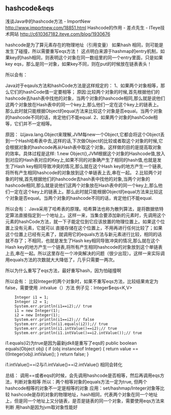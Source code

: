 ## hashcode&eqs
浅谈Java中的hashcode方法 - ImportNew
http://www.importnew.com/18851.html
Hashcode的作用 - 差点先生 - ITeye技术网站
http://c610367182.iteye.com/blog/1930676

hashcode是为了算元素存在的物理地址（引用变量）
如果hash 相同，则可能是发生了碰撞，所以需要重写eqs方法！
这点明白来源于hashmap的entry机制，如果key的hash相同，则表明这个对象在同一数组里的同一个entry里面，只是如果key eqs，那么是同一对象，如果key不同，则在put的时候放在链表表头！

所以会有：

Java对于eqauls方法和hashCode方法是这样规定的： 
           1、如果两个对象相等，那么它们的hashCode值一定要相等； 
           原因:比较两个对象的时候,首先根据他们的hashcode去hash表中找他的对象，当两个对象的hashcode相同,那么就是说他们这两个对象放在Hash表中的同一个key上,那么他们一定在这个key上的链表上。那么此时就只能根据Object的equal方法来比较这个对象是否equal。当两个对象的hashcode不同的话，肯定他们不能equal. 
           2、如果两个对象的hashCode相等，它们并不一定相等。 
           
 原因：
 以java.lang.Object来理解,JVM每new一个Object,它都会将这个Object丢到一个Hash哈希表中去,这样的话,下次做Object的比较或者取这个对象的时候,它会根据对象的hashcode再从Hash表中取这个对象。这样做的目的是提高取对象的效率。具体过程是这样: 
1.new Object(),JVM根据这个对象的Hashcode值,放入到对应的Hash表对应的Key上,如果不同的对象确产生了相同的hash值,也就是发生了Hash key相同导致冲突的情况,那么就在这个Hash key的地方产生一个链表,将所有产生相同hashcode的对象放到这个单链表上去,串在一起。 
2.比较两个对象的时候,首先根据他们的hashcode去hash表中找他的对象,当两个对象的hashcode相同,那么就是说他们这两个对象放在Hash表中的同一个key上,那么他们一定在这个key上的链表上。那么此时就只能根据Object的equal方法来比较这个对象是否equal。当两个对象的hashcode不同的话，肯定他们不能equal. 

 
所以会有：
Java采用了哈希表的原理。哈希算法也称为散列算法，是将数据依特定算法直接指定到一个地址上。这样一来，当集合要添加新的元素时，先调用这个元素的hashCode方法，就一下子能定位到它应该放置的物理位置上。如果这个位置上没有元素，它就可以 直接存储在这个位置上，不用再进行任何比较了；如果这个位置上已经有元素了，就调用它的equals方法与新元素进行比较，相同的话就不存了；不相同，也就是发生了Hash key相同导致冲突的情况,那么就在这个Hash key的地方产生一个链表,将所有产生相同hashcode的对象放到这个单链表上去,串在一起。所以这里存在一个冲突解决的问题（很少出现）。这样一来实际调用equals方法的次数就大大降低了，几乎只需要一两次。 

所以为什么重写了eqs方法，最好重写hash，因为怕碰撞啊

所以会有：
 比较Integer的两个对象时，如果不重写eqs方法，比较结果肯定为false，需要使用 .intvalue（）方法
 例子见：Integer$eqs<K,V>
 
 		Integer i1 = 1;
		Integer i2 = 1;
		System.err.println(i1==i2);// true
		i1 = new Integer(1);
		i2 = new Integer(1);
		System.err.println(i1==i2);// false
		System.err.println(i1.equals(i2));// true
		System.err.println(i1.intValue()==i2);// true
		System.err.println(i1.intValue()==i2.intValue());// true
		
 i1.equals(i2)为true是因为最新jdk8是重写了eqs的
 public boolean equals(Object obj) {
        if (obj instanceof Integer) {
            return value == ((Integer)obj).intValue();
        }
        return false;
    }
 
 i1.intValue()==i2与i1.intValue()==i2.intValue() 相同会转化
 
 总结：
 调用==或者eqs的时候，会先调用hashcode是否相等，然后再调用eqs方法，判断对象相等
 所以：两个相等对象的equals方法一定为true, 但两个hashcode相等的对象不一定是相等的对象
 应用：set/hashmap/Integer对象等比较
 hashcode是存的对象的物理地址，hash相同，代表两个对象在同一个地址上，但是同一个地址上又分链表，是否是链表的同一个对象，需要使用eqs方法来判断
 用hash是因为jvm取对象性能好
 